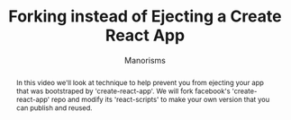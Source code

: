 ---
sections: [reactjs]
link: https://www.youtube.com/watch?v=I22TW-33dDE
title: "Forking instead of Ejecting a Create React App"
author: "Manorisms"
publishedAt: 2018-03-01T00:00:00.000Z
type: [video, tutorial]
topics: [get_started]
suggestedBy: [fabiomangano]
createdAt: 2018-03-31T11:22:43.490Z
reference: aHR0cHM6Ly93d3cueW91dHViZS5jb20vd2F0Y2g_dj1JMjJUVy0zM2RERQ
slug: forking-instead-of-ejecting-a-create-react-app-by-manorisms
abstract: "In this video we'll look at technique to help prevent you from ejecting your app that was bootstraped by 'create-react-app'. We will fork facebook's 'create-react-app' repo and modify its 'react-scripts' to make your own version that you can publish and reused."
---